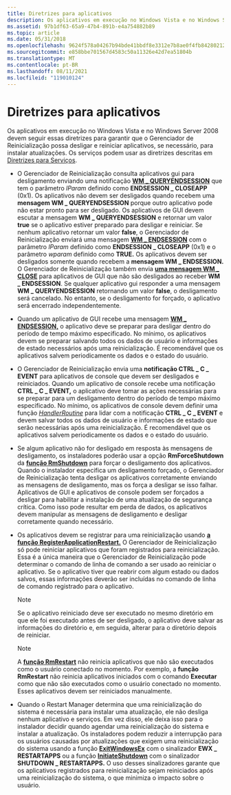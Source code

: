 ```yaml
---
title: Diretrizes para aplicativos
description: Os aplicativos em execução no Windows Vista e no Windows Server 2008 devem seguir essas diretrizes para garantir que o Gerenciador de Reinicialização possa desligar e reiniciar aplicativos, se necessário, para instalar atualizações.
ms.assetid: 97b1df63-65a9-47b4-891b-e4a754882b89
ms.topic: article
ms.date: 05/31/2018
ms.openlocfilehash: 9624f578a04267b94bde41bbdf8e3312e7b8ae0f4fb84280212ea51c2db7e2f7
ms.sourcegitcommit: e858bbe701567d4583c50a11326e42d7ea51804b
ms.translationtype: MT
ms.contentlocale: pt-BR
ms.lasthandoff: 08/11/2021
ms.locfileid: "119010124"
---
```

# <a name="guidelines-for-applications"></a>Diretrizes para aplicativos

Os aplicativos em execução no Windows Vista e no Windows Server 2008 devem seguir essas diretrizes para garantir que o Gerenciador de Reinicialização possa desligar e reiniciar aplicativos, se necessário, para instalar atualizações. Os serviços podem usar as diretrizes descritas em [Diretrizes para Serviços](guidelines-for-services.md).

-   O Gerenciador de Reinicialização consulta aplicativos gui para desligamento enviando uma notificação [**WM \_ QUERYENDSESSION**](/windows/desktop/Shutdown/wm-queryendsession) que tem o parâmetro *lParam* definido como **ENDSESSION \_ CLOSEAPP** (0x1). Os aplicativos não devem ser desligados quando recebem uma **mensagem WM \_ QUERYENDSESSION** porque outro aplicativo pode não estar pronto para ser desligado. Os aplicativos de GUI devem escutar a mensagem **WM \_ QUERYENDSESSION** e retornar um valor **true** se o aplicativo estiver preparado para desligar e reiniciar. Se nenhum aplicativo retornar um valor **false**, o Gerenciador de Reinicialização enviará uma mensagem [**WM \_ ENDSESSION**](/windows/desktop/Shutdown/wm-endsession) com o parâmetro *lParam* definido como **ENDSESSION \_ CLOSEAPP** (0x1) e o parâmetro *wparam* definido como **TRUE.** Os aplicativos devem ser desligados somente quando recebem a **mensagem WM \_ ENDSESSION.** O Gerenciador de Reinicialização também envia [**uma mensagem WM \_ CLOSE**](../winmsg/wm-close.md) para aplicativos de GUI que não são desligados ao receber **WM \_ ENDSESSION**. Se qualquer aplicativo gui responder a uma mensagem **WM \_ QUERYENDSESSION** retornando um valor **false**, o desligamento será cancelado. No entanto, se o desligamento for forçado, o aplicativo será encerrado independentemente.
-   Quando um aplicativo de GUI recebe uma mensagem [**WM \_ ENDSESSION,**](/windows/desktop/Shutdown/wm-endsession) o aplicativo deve se preparar para desligar dentro do período de tempo máximo especificado. No mínimo, os aplicativos devem se preparar salvando todos os dados de usuário e informações de estado necessários após uma reinicialização. É recomendável que os aplicativos salvem periodicamente os dados e o estado do usuário.
-   O Gerenciador de Reinicialização envia uma **notificação CTRL \_ C \_ EVENT** para aplicativos de console que devem ser desligados e reiniciados. Quando um aplicativo de console recebe uma notificação **CTRL \_ C \_ EVENT,** o aplicativo deve tomar as ações necessárias para se preparar para um desligamento dentro do período de tempo máximo especificado. No mínimo, os aplicativos de console devem definir uma função [*HandlerRoutine*](/windows/console/handlerroutine) para lidar com a notificação **CTRL \_ C \_ EVENT** e devem salvar todos os dados de usuário e informações de estado que serão necessárias após uma reinicialização. É recomendável que os aplicativos salvem periodicamente os dados e o estado do usuário.
-   Se algum aplicativo não for desligado em resposta às mensagens de desligamento, os instaladores poderão usar a opção **RmForceShutdown** da [**função RmShutdown**](/windows/desktop/api/RestartManager/nf-restartmanager-rmshutdown) para forçar o desligamento dos aplicativos. Quando o instalador especifica um desligamento forçado, o Gerenciador de Reinicialização tenta desligar os aplicativos corretamente enviando as mensagens de desligamento, mas os força a desligar se isso falhar. Aplicativos de GUI e aplicativos de console podem ser forçados a desligar para habilitar a instalação de uma atualização de segurança crítica. Como isso pode resultar em perda de dados, os aplicativos devem manipular as mensagens de desligamento e desligar corretamente quando necessário.
-   Os aplicativos devem se registrar para uma reinicialização usando [**a função RegisterApplicationRestart.**](/windows/desktop/api/winbase/nf-winbase-registerapplicationrestart) O Gerenciador de Reinicialização só pode reiniciar aplicativos que foram registrados para reinicialização. Essa é a única maneira que o Gerenciador de Reinicialização pode determinar o comando de linha de comando a ser usado ao reiniciar o aplicativo. Se o aplicativo tiver que reabrir com algum estado ou dados salvos, essas informações deverão ser incluídas no comando de linha de comando registrado para o aplicativo.
    > [!Note]  
    > Se o aplicativo reiniciado deve ser executado no mesmo diretório em que ele foi executado antes de ser desligado, o aplicativo deve salvar as informações do diretório e, em seguida, alterar para o diretório depois de reiniciar.

     

    > [!Note]  
    > A [**função RmRestart**](/windows/desktop/api/RestartManager/nf-restartmanager-rmrestart) não reinicia aplicativos que não são executados como o usuário conectado no momento. Por exemplo, a **função RmRestart** não reinicia aplicativos iniciados com o comando **Executar** como que não são executados como o usuário conectado no momento. Esses aplicativos devem ser reiniciados manualmente.

     

-   Quando o Restart Manager determina que uma reinicialização do sistema é necessária para instalar uma atualização, ele não desliga nenhum aplicativo e serviços. Em vez disso, ele deixa isso para o instalador decidir quando agendar uma reinicialização do sistema e instalar a atualização. Os instaladores podem reduzir a interrupção para os usuários causadas por atualizações que exigem uma reinicialização do sistema usando a função [**ExitWindowsEx**](/windows/desktop/api/winuser/nf-winuser-exitwindowsex) com o sinalizador **EWX \_ RESTARTAPPS** ou a função [**InitiateShutdown**](/windows/desktop/api/winreg/nf-winreg-initiateshutdowna) com o sinalizador **SHUTDOWN \_ RESTARTAPPS.** O uso desses sinalizadores garante que os aplicativos registrados para reinicialização sejam reiniciados após uma reinicialização do sistema, o que minimiza o impacto sobre o usuário.

 

 